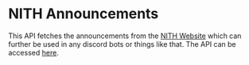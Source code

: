 # NITH Announcements
This API fetches the announcements from the [NITH Website](https://www.nith.ac.in) which can further be used in any discord bots or things like that. The API can be accessed [here](https://nith-announcements.deta.dev/).